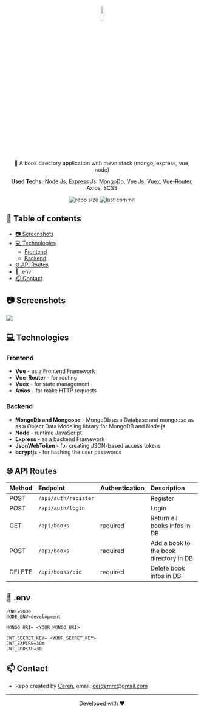 <div align="center">
  
  <img src="https://media.giphy.com/media/QssGEmpkyEOhBCb7e1/giphy.gif" width="10%"> 
  <p>📢 A book directory application with mevn stack (mongo, express, vue, node) </p>
  <p><strong>Used Techs:</strong> Node Js, Express Js, MongoDb, Vue Js, Vuex, Vue-Router, Axios, SCSS</p>
  
  ![repo size](https://img.shields.io/github/repo-size/cerdemrc/mevn-book-directory?style=plastic)
  ![last commit](https://img.shields.io/github/last-commit/cerdemrc/mevn-book-directory?style=plastic)
</div>

## :page_facing_up: Table of contents
  * [:camera: Screenshots](#camera-screenshots)
  * [:computer: Technologies](#signal_strength-technologies)
    * [Frontend](#frontend)
    * [Backend](#backend)
  * [:globe_with_meridians: API Routes](#cool-features)
  * [:pushpin: .env](#clipboard-status--to-do-list)
  * [:mailbox: Contact](#envelope-contact)

## :camera: Screenshots

<img src="https://user-images.githubusercontent.com/40372039/138366037-d4ea25cd-c95b-4033-b0a0-aeaf3ed5813c.png">

## :computer: Technologies

### Frontend
- <strong>Vue</strong> - as a Frontend Framework
- <strong>Vue-Router</strong> - for routing
- <strong>Vuex</strong> - for state management
- <strong>Axios</strong> - for make HTTP requests
### Backend
- <strong>MongoDb and Mongoose</strong> - MongoDb as a Database and mongoose as as a Object Data Modeling library for MongoDB and Node.js
- <strong>Node</strong> - runtime JavaScript
- <strong>Express</strong> - as a backend Framework
- <strong>JsonWebToken</strong> - for creating JSON-based access tokens
- <strong>bcryptjs</strong> - for hashing the user passwords

## :globe_with_meridians: API Routes

| Method | Endpoint | Authentication | Description |
| :-------- | :------- | :---------- |:----------- |
| POST      | `/api/auth/register` |  | Register |
| POST      | `/api/auth/login` |  | Login |
| GET      | `/api/books` | required  | Return all books infos in DB  |
| POST      | `/api/books` | required  | Add a book to the book directory in DB  |
| DELETE      | `/api/books/:id` | required |Delete book infos in DB  |

## :pushpin: .env

```
PORT=5000
NODE_ENV=development

MONGO_URI= <YOUR_MONGO_URI>

JWT_SECRET_KEY= <YOUR_SECRET_KEY>
JWT_EXPIRE=30m
JWT_COOKIE=30
```

## :mailbox: Contact

* Repo created by [Ceren](https://github.com/cerdemrc), email: cerdemrc@gmail.com
<hr/>
<p align="center">
Developed with ❤️
</p>
